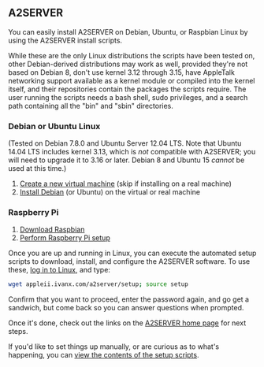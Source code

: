 ## A2SERVER

You can easily install A2SERVER on Debian, Ubuntu, or Raspbian Linux by using
the A2SERVER install scripts.

While these are the only Linux distributions the scripts have been tested on,
other Debian-derived distributions may work as well, provided they're not
based on Debian 8, don't use kernel 3.12 through 3.15, have AppleTalk
networking support available as a kernel module or compiled into the kernel
itself, and their repositories contain the packages the scripts require. The
user running the scripts needs a bash shell, sudo privileges, and a search
path containing all the "bin" and "sbin" directories.


### Debian or Ubuntu Linux

(Tested on Debian 7.8.0 and Ubuntu Server 12.04 LTS. Note that Ubuntu 14.04
LTS includes kernel 3.13, which is *not* compatible with A2SERVER; you will
need to upgrade it to 3.16 or later. Debian 8 and Ubuntu 15 *cannot* be used
at this time.)

1. [Create a new virtual machine](a2server_prepvm.md) (skip if installing on a
   real machine)
2. [Install Debian](a2server_installubuntu.md) (or Ubuntu) on the virtual or
   real machine


### Raspberry Pi

1. [Download Raspbian][1]
2. [Perform Raspberry Pi setup](a2server_raspberrypi.md)


Once you are up and running in Linux, you can execute the automated setup
scripts to download, install, and configure the A2SERVER software. To use
these, [log in to Linux](a2server_commands.md), and type:

~~~ bash
wget appleii.ivanx.com/a2server/setup; source setup
~~~

Confirm that you want to proceed, enter the password again, and go get a
sandwich, but come back so you can answer questions when prompted.

Once it's done, check out the links on the [A2SERVER home page](index.md) for
next steps.

If you'd like to set things up manually, or are curious as to what's
happening, you can
[view the contents of the setup scripts](a2server_scriptdetails.md).


[1]: http://www.raspberrypi.org/downloads
